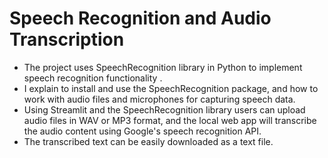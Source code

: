 # Speech Recognition and Audio Transcription 

- The project uses SpeechRecognition library in Python to implement speech recognition functionality . 
- I explain to install and use the SpeechRecognition package, and how to work with audio files and microphones for capturing speech data. 
- Using Streamlit and the SpeechRecognition library users can upload audio files in WAV or MP3 format, and the local web app will transcribe the audio content using Google's speech recognition API. 
- The transcribed text can be easily downloaded as a text file.
